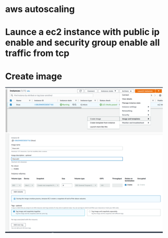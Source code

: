 # aws autoscaling


# Launce a ec2 instance with public ip enable and security group enable all traffic from tcp


# Create image

 ![my image](images/ami_1.png)
  ![my image](images/ami_2.png)
#